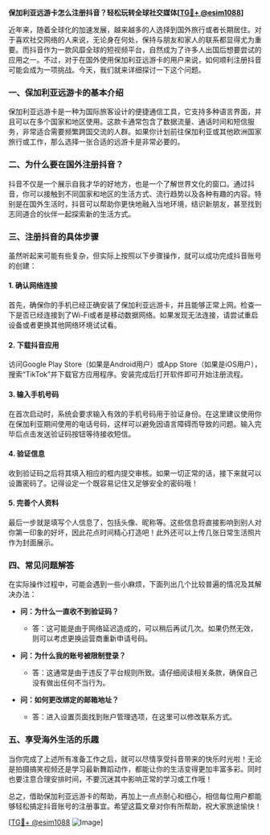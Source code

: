 **保加利亚远游卡怎么注册抖音？轻松玩转全球社交媒体[[TG💪+ @esim1088](https://t.me/s/esim1088)]**

近年来，随着全球化的加速发展，越来越多的人选择到国外旅行或者长期居住。对于喜欢社交网络的人来说，无论身在何处，保持与朋友和家人的联系都显得尤为重要。而抖音作为一款风靡全球的短视频平台，自然成为了许多人出国后想要尝试的应用之一。不过，对于在国外使用保加利亚远游卡的用户来说，如何顺利注册抖音可能会成为一项挑战。今天，我们就来详细探讨一下这个问题。

### 一、保加利亚远游卡的基本介绍

保加利亚远游卡是一种为国际旅客设计的便捷通信工具，它支持多种语言界面，并且可以在多个国家和地区使用。这款卡通常包含了数据流量、通话时间和短信服务，非常适合需要频繁跨国交流的人群。如果你计划前往保加利亚或其他欧洲国家旅行或工作，那么选择一张合适的远游卡是非常必要的。

### 二、为什么要在国外注册抖音？

抖音不仅是一个展示自我才华的好地方，也是一个了解世界文化的窗口。通过抖音，你可以接触到不同国家和地区的生活方式、流行趋势以及各种有趣的内容。特别是在国外生活时，抖音可以帮助你更快地融入当地环境，结识新朋友，甚至找到志同道合的伙伴一起探索新的生活方式。

### 三、注册抖音的具体步骤

虽然听起来可能有些复杂，但实际上按照以下步骤操作，就可以成功完成抖音账号的创建：

#### 1. 确认网络连接
首先，确保你的手机已经正确安装了保加利亚远游卡，并且能够正常上网。检查一下是否已经连接到了Wi-Fi或者是移动数据网络。如果发现无法连接，请尝试重启设备或者更换其他网络环境试试看。

#### 2. 下载抖音应用
访问Google Play Store（如果是Android用户）或App Store（如果是iOS用户），搜索“TikTok”并下载官方应用程序。安装完成后打开软件即可开始注册流程。

#### 3. 输入手机号码
在首次启动时，系统会要求输入有效的手机号码用于验证身份。在这里建议使用你在保加利亚期间使用的电话号码，这样可以避免因语言障碍而导致的问题。输入完毕后点击发送验证码按钮等待接收短信。

#### 4. 验证信息
收到验证码之后将其填入相应的框内提交审核。如果一切正常的话，接下来就可以设置密码了。记得设定一个既容易记住又足够安全的密码哦！

#### 5. 完善个人资料
最后一步就是填写个人信息了，包括头像、昵称等。这些信息将直接影响到别人对你第一印象的好坏，因此花点时间精心打造吧！此外还可以上传几张日常生活照片作为封面展示。

### 四、常见问题解答

在实际操作过程中，可能会遇到一些小麻烦，下面列出几个比较普遍的情况及其解决办法：

- **问：为什么一直收不到验证码？**
  - 答：这可能是由于网络延迟造成的，可以稍后再试几次。如果仍然无效，则可以考虑更换运营商重新申请号码。
  
- **问：为什么我的账号被限制登录？**
  - 答：这通常是由于违反了平台规则所致。请仔细阅读相关条款，确保自己没有做出任何不当行为。

- **问：如何更改绑定的邮箱地址？**
  - 答：进入设置页面找到账户管理选项，在这里可以修改联系方式。

### 五、享受海外生活的乐趣

当你完成了上述所有准备工作之后，就可以尽情享受抖音带来的快乐时光啦！无论是拍摄搞笑视频还是学习最新舞蹈动作，都能让你的生活变得更加丰富多彩。同时也要注意合理安排时间，不要沉迷其中影响正常的学习或工作哦！

总之，借助保加利亚远游卡的帮助，再加上一点点耐心和细心，相信每位用户都能够轻松搞定抖音账号的注册事宜。希望这篇文章对你有所帮助，祝大家旅途愉快！

[[TG💪+ @esim1088](https://t.me/s/esim1088) ![Image](https://i.postimg.cc/4NQfJmqS/Snipaste-2025-05-13-00-14-12.png)]